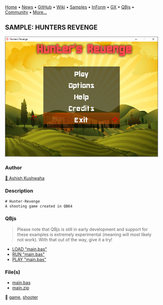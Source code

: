[Home](https://qb64.com) • [News](../../news.md) • [GitHub](https://github.com/QB64Official/qb64) • [Wiki](https://github.com/QB64Official/qb64/wiki) • [Samples](../../samples.md) • [InForm](../../inform.md) • [GX](../../gx.md) • [QBjs](../../qbjs.md) • [Community](../../community.md) • [More...](../../more.md)

## SAMPLE: HUNTERS REVENGE

![screenshot.png](img/screenshot.png)

### Author

[🐝 Ashish Kushwaha](../ashish-kushwaha.md) 

### Description

```text
# Hunter-Revenge
A shooting game created in QB64
```

### QBjs

> Please note that QBjs is still in early development and support for these examples is extremely experimental (meaning will most likely not work). With that out of the way, give it a try!

* [LOAD "main.bas"](https://qbjs.org/index.html?src=https://qb64.com/samples/hunters-revenge/src/main.bas)
* [RUN "main.bas"](https://qbjs.org/index.html?mode=auto&src=https://qb64.com/samples/hunters-revenge/src/main.bas)
* [PLAY "main.bas"](https://qbjs.org/index.html?mode=play&src=https://qb64.com/samples/hunters-revenge/src/main.bas)

### File(s)

* [main.bas](src/main.bas)
* [main.zip](src/main.zip)

🔗 [game](../game.md), [shooter](../shooter.md)
